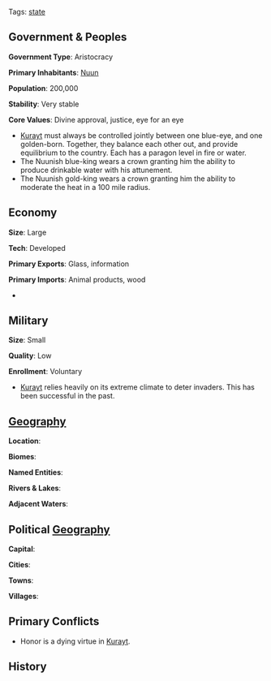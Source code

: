 Tags: [state](States)

## Government & Peoples

**Government Type**: Aristocracy

**Primary Inhabitants**: [Nuun](Nuun)

**Population**: 200,000

**Stability**: Very stable

**Core Values**: Divine approval, justice, eye for an eye

- [Kurayt](Kurayt) must always be controlled jointly between one blue-eye, and one golden-born. Together, they balance each other out, and provide equilibrium to the country. Each has a paragon level in fire or water.
- The Nuunish blue-king wears a crown granting him the ability to produce drinkable water with his attunement.
- The Nuunish gold-king wears a crown granting him the ability to moderate the heat in a 100 mile radius.


## Economy

**Size**: Large

**Tech**: Developed

**Primary Exports**: Glass, information

**Primary Imports**: Animal products, wood

- 


## Military

**Size**: Small

**Quality**: Low

**Enrollment**: Voluntary

- [Kurayt](Kurayt) relies heavily on its extreme climate to deter invaders. This has been successful in the past.


## [Geography](Geography)

**Location**: 

**Biomes**: 

**Named Entities**:

**Rivers & Lakes**: 

**Adjacent Waters**: 


## Political [Geography](Geography)

**Capital**: 

**Cities**: 

**Towns**: 

**Villages**: 


## Primary Conflicts

- Honor is a dying virtue in [Kurayt](Kurayt).


## History

